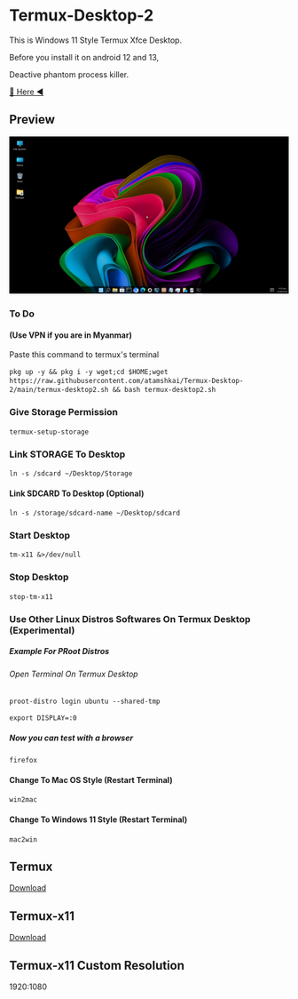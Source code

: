 # Termux-Desktop-2
This is Windows 11 Style Termux Xfce Desktop.

Before you install it on android 12 and 13,

Deactive phantom process killer. 

[🏹 Here ◀️](https://github.com/atamshkai/Phantom-Process-Killer/tree/main) 

## Preview

![](https://raw.githubusercontent.com/atamshkai/Termux-Desktop-2/main/win-termux.png)

### To Do 

#### (Use VPN if you are in Myanmar)

Paste this command to termux's terminal

```
pkg up -y && pkg i -y wget;cd $HOME;wget https://raw.githubusercontent.com/atamshkai/Termux-Desktop-2/main/termux-desktop2.sh && bash termux-desktop2.sh
```

### Give Storage Permission
```
termux-setup-storage
```

### Link STORAGE To Desktop
```
ln -s /sdcard ~/Desktop/Storage
```

#### Link SDCARD To Desktop (Optional)
```
ln -s /storage/sdcard-name ~/Desktop/sdcard
```

### Start Desktop
```
tm-x11 &>/dev/null
```

### Stop Desktop 
```
stop-tm-x11
```

### Use Other Linux Distros Softwares On Termux Desktop (Experimental)

##### Example For PRoot Distros

###### Open Terminal On Termux Desktop
```
proot-distro login ubuntu --shared-tmp
```

```
export DISPLAY=:0
```

##### Now you can test with a browser
```
firefox
```

#### Change To Mac OS Style (Restart Terminal)
```
win2mac

```

#### Change To Windows 11 Style (Restart Terminal)
```
mac2win
```

## Termux 
[Download](https://github.com/termux/termux-app/releases/download/v0.118.0/termux-app_v0.118.0+github-debug_universal.apk) 

## Termux-x11 
[Download](https://archive.org/download/atamshkai_202408/app-universal-debug.apk) 

## Termux-x11 Custom Resolution
1920:1080

